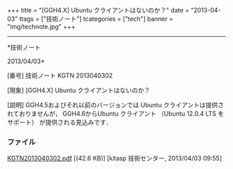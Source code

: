﻿+++
title = "[GGH4.X] Ubuntu クライアントはないのか？"
date = "2013-04-03"
ttags = ["技術ノート"]
tcategories = ["tech"]
banner = "img/technote.jpg"
+++

-----------------------------------------------------------------------------------------------------------------------------

*技術ノート

2013/04/03*


[番号]
技術ノート KGTN 2013040302

[現象]
[GGH4.X] Ubuntu クライアントはないのか？

[説明]
GGH4.5およびそれ以前のバージョンでは Ubuntu
クライアントは提供されておりませんが， GGH4.6からUbuntu クライアント
（Ubuntu 12.0.4 LTS をサポート） が提供される見込みです．


### ファイル

 
 


[KGTN2013040302.pdf](http://techreport.kitasp.net/attachments/download/1304/KGTN2013040302.pdf)
 [(42.6 KB)] [kitasp 技術センター, 2013/04/03
09:55]


 


 

